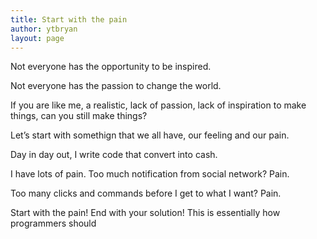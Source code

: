 ```yaml
---
title: Start with the pain
author: ytbryan
layout: page
---
```

Not everyone has the opportunity to be inspired. 

Not everyone has the passion to change the world. 

If you are like me, a realistic, lack of passion, lack of inspiration to make things, can you still make things? 

Let&#8217;s start with somethign that we all have, our feeling and our pain. 

Day in day out, I write code that convert into cash. 

I have lots of pain. Too much notification from social network? Pain. 

Too many clicks and commands before I get to what I want? Pain. 

Start with the pain! End with your solution! This is essentially how programmers should
